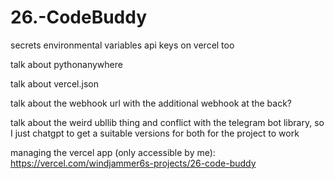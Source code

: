 # 26.-CodeBuddy
secrets environmental variables api keys on vercel too

talk about pythonanywhere

talk about vercel.json

talk about the webhook url with the additional webhook at the back?

talk about the weird ubllib thing and conflict with the telegram bot library, so I just chatgpt to get a suitable versions for both for the project to work


managing the vercel app (only accessible by me): https://vercel.com/windjammer6s-projects/26-code-buddy
